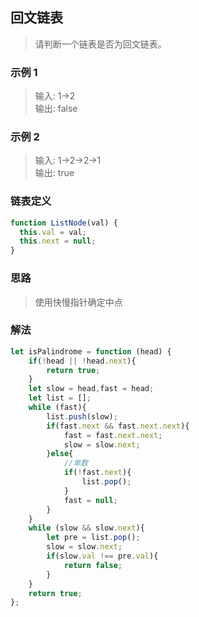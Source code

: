 
## 回文链表
> 请判断一个链表是否为回文链表。

### 示例 1
> 输入: 1->2          
> 输出: false     

### 示例 2
> 输入: 1->2->2->1        
> 输出: true

### 链表定义
```javascript 1.8
function ListNode(val) {
  this.val = val;
  this.next = null;
}
```

### 思路
> 使用快慢指针确定中点

### 解法
```javascript 1.8
let isPalindrome = function (head) {
    if(!head || !head.next){
        return true;
    }
    let slow = head,fast = head;
    let list = [];
    while (fast){
        list.push(slow);
        if(fast.next && fast.next.next){
            fast = fast.next.next;
            slow = slow.next;
        }else{
            //单数
            if(!fast.next){
                list.pop();
            }
            fast = null;
        }
    }
    while (slow && slow.next){
        let pre = list.pop();
        slow = slow.next;
        if(slow.val !== pre.val){
            return false;
        }
    }
    return true;
};
```